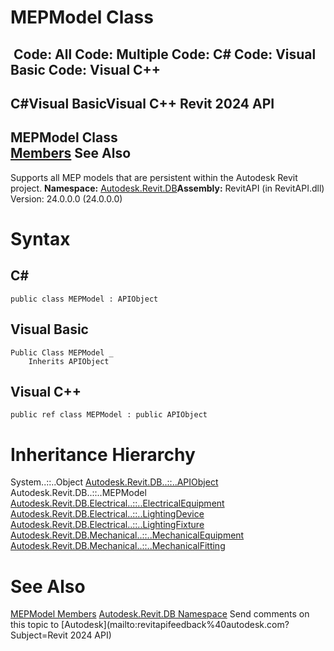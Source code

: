 # MEPModel Class

﻿
 Code: All Code: Multiple Code: C# Code: Visual Basic Code: Visual C++   
---  
C#Visual BasicVisual C++
Revit 2024 API  
---  
MEPModel Class  
[Members](5c008dd4-07b7-972f-8524-64a5e391b693.md "MEPModel Members") See Also  
---  
Supports all MEP models that are persistent within the Autodesk Revit project. 
**Namespace:** [Autodesk.Revit.DB](87546ba7-461b-c646-cbb1-2cb8f5bff8b2.md "Autodesk.Revit.DB Namespace")**Assembly:** RevitAPI (in RevitAPI.dll) Version: 24.0.0.0 (24.0.0.0)
# Syntax
C#  
---  
```text
public class MEPModel : APIObject
```
  
Visual Basic  
---  
```text
Public Class MEPModel _
	Inherits APIObject
```
  
Visual C++  
---  
```text
public ref class MEPModel : public APIObject
```
  
# Inheritance Hierarchy
System..::..Object [Autodesk.Revit.DB..::..APIObject](beb86ef5-39ad-3f0d-0cd9-0c929387a2bb.md "APIObject Class") Autodesk.Revit.DB..::..MEPModel [Autodesk.Revit.DB.Electrical..::..ElectricalEquipment](a93a0589-784b-27a3-c7d0-1122921a7a23.md "ElectricalEquipment Class") [Autodesk.Revit.DB.Electrical..::..LightingDevice](3847dea6-7a22-64f2-14c4-722ad4956e23.md "LightingDevice Class") [Autodesk.Revit.DB.Electrical..::..LightingFixture](5b2588f2-62a5-f395-33d9-8d75355bf0b6.md "LightingFixture Class") [Autodesk.Revit.DB.Mechanical..::..MechanicalEquipment](ac807ec8-776f-63f5-3550-a56dae7f9ac3.md "MechanicalEquipment Class") [Autodesk.Revit.DB.Mechanical..::..MechanicalFitting](7909d5fc-ce46-b455-925d-a0404ff84eef.md "MechanicalFitting Class")
# See Also
[MEPModel Members](5c008dd4-07b7-972f-8524-64a5e391b693.md "MEPModel Members")
[Autodesk.Revit.DB Namespace](87546ba7-461b-c646-cbb1-2cb8f5bff8b2.md "Autodesk.Revit.DB Namespace")
Send comments on this topic to [Autodesk](mailto:revitapifeedback%40autodesk.com?Subject=Revit 2024 API)
